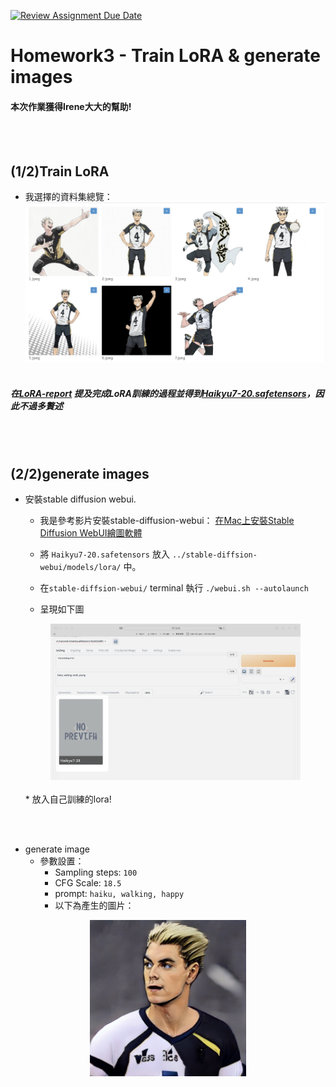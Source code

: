 [![Review Assignment Due Date](https://classroom.github.com/assets/deadline-readme-button-24ddc0f5d75046c5622901739e7c5dd533143b0c8e959d652212380cedb1ea36.svg)](https://classroom.github.com/a/X3WkcXtG)

# Homework3 - Train LoRA & generate images

#### 本次作業獲得Irene大大的幫助!
</br></br>

## (1/2)Train LoRA
* 我選擇的資料集總覽：
  <div align=center><img src="https://github.com/mvclab-ntust-course/course3-wsl5300/blob/main/images/CleanShot%202024-05-16%20at%2000.41.48%402x.png" width=600></div>
  </br>
##### 在[LoRA-report](https://docs.google.com/document/d/1JNP28hvgi8iLeNHfedGLjFqZSJkl3RY3_JSAMlUnYhU/edit?usp=share_link) 提及完成LoRA訓練的過程並得到[Haikyu7-20.safetensors](https://github.com/mvclab-ntust-course/course3-wsl5300/blob/main/Haikyu7-20.safetensors)，因此不過多贅述
</br></br>

## (2/2)generate images

* 安裝stable diffusion webui.
  * 我是參考影片安裝stable-diffusion-webui：
[在Mac上安裝Stable Diffusion WebUI繪圖軟體](https://www.youtube.com/watch?v=clrx1PQgcVs)

  * 將 `Haikyu7-20.safetensors` 放入 `../stable-diffsion-webui/models/lora/` 中。
  * 在`stable-diffsion-webui/` terminal 執行 `./webui.sh --autolaunch`
  * 呈現如下圖</br>
  <div align=center><img src="https://github.com/mvclab-ntust-course/course3-wsl5300/blob/main/images/CleanShot%202024-05-16%20at%2000.14.44%402x.png" width=400></div>
  </br>
  * 放入自己訓練的lora!
</br></br>

* generate image
  * 參數設置：
    * Sampling steps: `100`
    * CFG Scale: `18.5`
    * prompt: `haiku, walking, happy`
    * 以下為產生的圖片：
<div align=center>
  <img src="https://github.com/mvclab-ntust-course/course3-wsl5300/blob/main/output.png" width=250>
</div>



